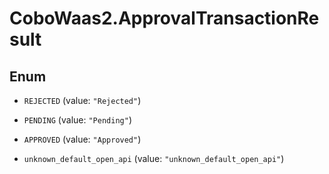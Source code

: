 # CoboWaas2.ApprovalTransactionResult

## Enum


* `REJECTED` (value: `"Rejected"`)

* `PENDING` (value: `"Pending"`)

* `APPROVED` (value: `"Approved"`)

* `unknown_default_open_api` (value: `"unknown_default_open_api"`)



